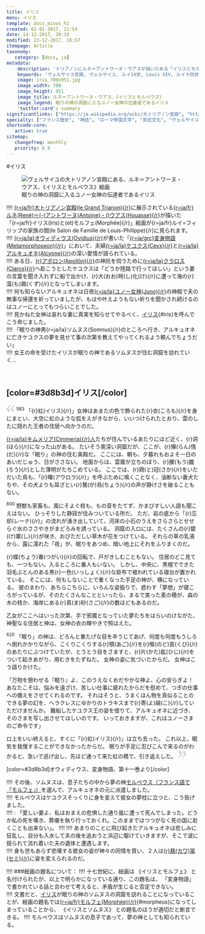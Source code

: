 ```yaml
---
title: イリス
menu: イリス
template: docs_minus_h1
created: 02-01-2017, 21:54
date: 14-12-2017, 20:19
modified: 23-12-2017, 18:57
itempage: Article
taxonomy:
   category: [docs, ja]
metadata:
    description: 'トリアノンにルネ＝アントワーヌ・ウアスが描いたある「イリスとモルペウス」絵画のもとに使用された、オウィディウス作家が書いた変身物語の第十一巻の眠りの神を訪れるイリスの「眠り章」の文書'
    keywords: 'ヴェルサイユ宮殿, ヴェルサイユ, ルイ14世, Louis XIV, ルイ十四世, オウィディウス, 変身物語, トリアノン, 大トリアノン宮殿, 眠り, イリスとソムヌス, ルネ＝アントワーヌ・ウアス, 大トリアノン宮殿, ソムヌス, イリス, モルペウス'
    image: iris_700x951.jpg
    image_width: 700
    image_height: 951
    image_title: ルネ＝アントワーヌ・ウアス、《イリスとモルペウス》
    image_legend: 眠りの神の洞窟に入るユノー女神の伝達者であるイリス
    'twitter:card': summary
significantlinks: ["https://ja.wikipedia.org/wiki/大トリアノン宮殿", "https://ja.wikipedia.org/wiki/ルネ＝アントワーヌ・ウアス", "https://ja.wikipedia.org/wiki/オウィディウス", "https://ja.wikipedia.org/wiki/変身物語", "https://ja.wikipedia.org/wiki/イーリス", "https://ja.wikipedia.org/wiki/ヒュプノス", "https://ja.wikipedia.org/wiki/アポローン", "https://ja.wikipedia.org/wiki/クラロス", "https://ja.wikipedia.org/wiki/ユーノー", "https://ja.wikipedia.org/wiki/キンメリア人", "https://ja.wikipedia.org/wiki/カワセミ", "https://ja.wikipedia.org/wiki/モルペウス"]
specialty: ["フランス歴史", "神話", "ローマ帝国文学", "宮廷文化", "ヴェルサイユ宮殿", "大トリアノン宮殿", "フランス絵画", "フランス古典主義", "ルネ＝アントワーヌ・ウアス"]
shortcode-core:
   active: true
sitemap:
   changefreq: monthly
   priority: 0.9
---
```

#イリス  

<figure><picture>
<source
sizes="(max-width: 767px) 98vw, (min-width: 959px) 50vw, 86vw"
srcset="
/user/sites/docs/pages/01.home/02.versailles/03.trianon/03.iris/iris-280.webp 280w,
/user/sites/docs/pages/01.home/02.versailles/03.trianon/03.iris/iris-380.webp 380w,
/user/sites/docs/pages/01.home/02.versailles/03.trianon/03.iris/iris-480.webp 480w,
/user/sites/docs/pages/01.home/02.versailles/03.trianon/03.iris/iris-640.webp 640w,
/user/sites/docs/pages/01.home/02.versailles/03.trianon/03.iris/iris_700x951.webp 700w"
type="image/webp" />
<img
src="/user/sites/docs/pages/01.home/02.versailles/03.trianon/03.iris/iris_700x951.jpg" title="ヴェルサイユの大トリアノン宮殿にある、ルネ＝アントワーヌ・ウアス、《イリスとモルペウス》絵画" alt="ヴェルサイユの大トリアノン宮殿にある、ルネ＝アントワーヌ・ウアス、《イリスとモルペウス》絵画" class="class-diane-img" usemap="#iris"
sizes="(max-width: 767px) 98vw, (min-width: 959px) 50vw, 86vw"
srcset="
/user/sites/docs/pages/01.home/02.versailles/03.trianon/03.iris/iris-280.jpg 280w,
/user/sites/docs/pages/01.home/02.versailles/03.trianon/03.iris/iris-380.jpg 380w,
/user/sites/docs/pages/01.home/02.versailles/03.trianon/03.iris/iris-480.jpg 480w,
/user/sites/docs/pages/01.home/02.versailles/03.trianon/03.iris/iris-640.jpg 640w,
/user/sites/docs/pages/01.home/02.versailles/03.trianon/03.iris/iris_700x951.jpg 700w">
</picture><figcaption>眠りの神の洞窟に入るユノー女神の伝達者であるイリス</figcaption><map name="iris" id="iris"><area title="イリス" alt="イリス" id="area_iris" href="#iris" shape="poly" coords="50, 599, 69, 555, 109, 529, 166, 502, 167, 448, 218, 398, 262, 303, 316, 297, 360, 247, 354, 220, 334, 229, 326, 255, 262, 279, 248, 231, 251, 202, 242, 188, 220, 194, 202, 107, 170, 176, 143, 153, 116, 163, 32, 108, 29, 131, 53, 184, 87, 223, 103, 292, 81, 327, 77, 360, 57, 374, 52, 391, 60, 397, 69, 398, 71, 414, 60, 428, 47, 418, 28, 421, 18, 432, 19, 476, 37, 495, 33, 517, 43, 533, 61, 530, 54, 540, 40, 542, 32, 571, 33, 602" /><area title="眠りの神" alt="眠りの神" id="area_morpheus" href="#morpheus" shape="poly" coords="195, 661, 277, 634, 324, 631, 347, 645, 366, 712, 375, 718, 420, 675, 433, 655, 521, 641, 542, 621, 571, 614, 600, 593, 630, 607, 683, 592, 680, 573, 657, 567, 622, 567, 611, 552, 583, 540, 579, 512, 590, 497, 580, 481, 513, 452, 481, 453, 473, 466, 476, 515, 389, 469, 267, 447, 273, 473, 330, 503, 378, 512, 405, 529, 435, 563, 387, 546, 343, 548, 301, 556, 259, 545, 254, 555, 279, 575, 296, 597, 237, 624, 198, 630, 185, 645" /></map></figure>

!!!! [{r=ja/fr}大トリアノン宮殿(le&#160;Grand&#160;Trianon){/r}][1]に展示されている[{r=ja/fr}ルネ(René)＝(-)アントワーヌ(Antoine)・()ウアス(Houasse){/r}][2]が描いた「{r=ja/fr}イリス(Iris)と(et)モルフェ(Morphée){/r}」絵画が{r=ja/fr}ルイ=フィリップの家族の間(le&#160;Salon&#160;de&#160;Famille&#160;de&#160;Louis-Philippe){/r}に見られます。  
!!!! [{r=ja/la}オウィディウス(Ovidius){/r}][3]が書いた「[{r=ja/grc}変身物語(Metamorphoseon){/r}][4]」において、夫婦[{r=ja/la}ケユクス(Ceyx){/r}][5]と[{r=ja/la}アルキュオネ(Alcyone){/r}][6]の深い愛情が語られている。  
!!!! ある日、[{r}アポロン(Apollōn){/r}][7]の神託を伺うために[{r=ja/la}クラロス(Claros){/r}][8]へ赴こうとしたケユクスは「どうか陸路で行ってほしい」という妻の言葉を聞き入れずに船で出かけ、{r}大(おお)時(し)化(け){/r}に遭って海の{r}藻(も)屑(くず){/r}となってしまいます。  
!!!! 何も知らないアルキュオネは日夜[{r=ja/la}ユノー女神(Juno){/r}][9]の神殿で夫の無事な帰還を祈っていましたが、もはや叶えようもない祈りを聞かされ続けるのはユノーにとってもつらいことでした。  
!!!! 見かねた女神は哀れな妻に真実を知らせてやるべく、[イリス][13]{#iris}を呼んでこう命じました。  
!!!! 「眠りの神男{r=ja/la}ソムヌス(Somnus){/r}のところへ行き、アルキュオネに亡きケユクスの夢を見せて事の次第を教えてやってくれるよう頼んでちょうだい」  
!!!! 女王の命を受けたイリスが眠りの神であるソムヌスが住む洞窟を訪れていく... 

<br>

## [color=#3d8b3d]**イリス**[/color]

<span><svg xmlns="http://www.w3.org/2000/svg" width="22px" height="22px" viewBox="0 0 78 78" fill="lightgrey" opacity="1"><path d="M76.5 9.0009L57.0898 32.605c-.88226 1.10283-.88226 1.54397-.88226 1.76454 0 1.10286 1.76455 3.30857 2.8674 4.632l13.0167 14.99877L61.50123 74.9545 50.4727 59.51456c-2.87047-3.97028-10.80793-15.88413-10.80793-19.19267 0-1.76458.6617-2.4263 6.6171-9.7051C60.8395 12.74754 63.04522 10.98297 70.98575 3.0455L76.5 9.00092zm-38.16172 0L18.9281 32.605c-.88228 1.10283-.88228 1.54397-.88228 1.76454 0 1.10286 1.76457 3.30857 2.86742 4.632L33.92688 54.0003 23.3395 74.9545 12.30793 59.51456C9.44053 55.54428 1.5 43.63043 1.5 40.3219c0-1.76458.6617-2.4263 6.6171-9.7051C22.67475 12.74754 24.88043 10.98297 32.82097 3.0455l5.51732 5.9554z"/></svg></span> 
<sup>583</sup> 
「{r}虹(イリス){/r}」女神はあまたの色で飾られた{r}衣(ころも){/r}を身にまとい、大空に虹のような弧をえがきながら、いいつけられたとおり、雲のしたに隠れた王者の住居ヘ向かうのだ。

[{r=ja/la}キムメリア(Cimmeria){/r}人][10]たちが住んでいるあたりにほど近く、{r}洞(ほら){/r}になった山がある。
たいそう奧深い洞窟だが、ここが、{r}懶(らん)惰(だ){/r}な「眠り」の神の住む奥殿だ。
ここには、朝も、夕暮れもおよそ一日のあいだじゅう、日がささない。
地面からは、雲霧が立ちのぼり、{r}朦(もう)朧(ろう){/r}とした薄明がたちこめている。
ここでは、{r}鶏(と)冠(さか){/r}をいただいた鳥も、「{r}曙(アウロラ){/r}」を呼ぶために鳴くことなく、油断ない番犬たちや、その犬よりも耳ざとい{r}鵞(が)鳥(ちょう){/r}の声が静けさを破ることもない。

<sup>600</sup> 
野獣も家畜も、風にそよぐ枝も、もの音をたてず、かまびすしい人語も聞こえはない。
ひっそりした静寂が住みついている所だ。
ただ、岩の底から「{r}忘却(レーテ){/r}」の流れが湧き出していて、河床の小石のうえをさらさらとせせらぐ水のささやきがまどろみを誘っている。
洞窟の入ロには、たくさんの{r}罌(け)粟(し){/r}が咲き、おびただしい草木が花をつけている。
それらの草の乳液から、露に濡れた「夜」が、眠りをあつめ、暗い地上にそれをふりまくのだ。

{r}蝶(ちょう)番(つがい){/r}の回転で、戸がきしむこともない。
住居のどこ見ても、一つもない。入るところに番人もいない。
しかし、中央に、黒檀でできた羽毛ぶとんのある黒{r}一色(いっしょく){/r}な掛布で被われている寝台が置かれている。
そこには、何もしないことで重くなった手足の神が、横になっている。
彼のまわり、あちらこちらに、いろんな姿振りで、惑わす「夢想」が寝ころがっているが、そのたくさんなことといったら、まるで実った麦の穂が、森の木の枝か、海岸にある{r}真(ま)砂(さご){/r}の数ほどもあるのだ。

乙女がここへはいった次第、手で邪魔となっていた夢たちをはらいのけながた、神聖なる住居と神は、女神の衣の輝やきで照はえた。

<sup>620</sup> 
「眠り」の神は、どろんと重たげな目を辛うじてあげ、何度も何度もうしろヘ倒れかかりながら、こくりこくりする{r}顎(あご){/r}を{r}喉(のど)首(くび){/r}のあたりにぶつけていたが、とうとう目をさますと、{r}片(かた)肱(ひじ){/r}をついて起きあがり、用むきをたずねた。
女神の姿に気づいたからだ。
女神はこう語りかけた。

「万物を憩わせる『眠り』よ、このうえなくおだやかな神よ、心の安らぎよ！
あなたこそは、悩みを遠ざけ、苦しい仕事に疲れたからだを慰めて、つぎの仕事への備えをさせてくれるのです。
それはそうと、うまくほん物を真似ることのできる夢の幻を、ヘラクレスにゆかりのトラキスまで{r}寄(よ)越(こ){/r}していただけませんか。
難船したケユクス王の姿を借りて、アルキュオネに近づき、そのさまを写し出させてほしいのです。
いっておきますが、これはユノーさまのご命令です」

ロ上をいい終えると、すぐに「{r}虹(イリス){/r}」は立ち去った。
これ以上、眠気を我慢することができなかったからだ。
眠りが手足に忍びこんで来るのがわかると、急いで逃げ出し、先ほど通って来た虹の橋で、引き返えした。 <span><svg xmlns="http://www.w3.org/2000/svg" width="22px" height="22px" viewBox="0 0 78 78" fill="lightgrey" opacity="1"><path d="M1.5 68.9991L20.9102 45.395c.88226-1.10283.88226-1.54397.88226-1.76454 0-1.10286-1.76455-3.30857-2.8674-4.632L5.90836 23.9997 16.49877 3.0455 27.5273 18.48544c2.87047 3.97028 10.80793 15.88413 10.80793 19.19267 0 1.76458-.6617 2.4263-6.6171 9.7051C17.1605 65.25246 14.95478 67.01703 7.01425 74.9545L1.5 68.99908zm38.16172 0L59.0719 45.395c.88228-1.10283.88228-1.54397.88228-1.76454 0-1.10286-1.76457-3.30857-2.86742-4.632L44.07312 23.9997 54.6605 3.0455l11.03157 15.43992C68.55947 22.45572 76.5 34.36957 76.5 37.6781c0 1.76458-.6617 2.4263-6.6171 9.7051C55.32526 65.25246 53.11957 67.01703 45.17904 74.9545l-5.51732-5.9554z"/></svg></span>

[color=#3d8b3d]オウィディウス、変身物語、第十一巻より[/color]  

!!!! その後、ソムヌスは、息子たちの中から夢の神[モルペウス（フランス語で「モルフェ」）][12]を選んで、アルキュオネの元に派遣しました。  
!!!! モルペウスはケユクスそっくりに身を変えて彼女の夢枕に立つと、こう告げました。  
!!!! : 「愛しい妻よ、私はおまえの危惧した通り嵐に遭って死んでしまった。どうか私の死を嘆き、葬儀を執り行っておくれ。このままではつつがなく死の国に赴くことも出来ない」。
!!!! 
!!!! あまりのことに飛び起きたアルキュオネは悲しみに狂乱し、自分も入水して夫の後を追おうと浜辺に駆けていきますが、そこで波に揺られて流れ着いた夫の遺体と遭遇します。  
!!!! 身も世もあらず悲嘆する彼女の姿が神々の同情を買い、２人は[{r}翡(カワ)翠(セミ){/r}][11]に姿を変えられるのだ。  

!!!! ###絵画の題名について：
!!!! 十七世紀に、絵画は 《イリスとモルフェ》 と名付けられたが、以上で明らかになっている通り、この題名は、 「変身物語」 で書かれている話と合わせて考えると、矛盾が生じると否定できない。  
!!!! 文書だと、[イリス][15]が眠りの神のソムヌスの洞窟を訪れることになっていることが、絵画の題名では[{r=ja/fr}モルフェ(Morphée){/r}][14]{#morpheus}になってしまっていることから、 《イリスとソムヌス》 との題名のほうが適切だと断言できる。
!!!! モルペウスはソムヌスの息子であって、夢の神としても知られている。  

[1]: https://ja.wikipedia.org/wiki/大トリアノン宮殿 "https://ja.wikipedia.org/wiki/大トリアノン宮殿"
[2]: https://ja.wikipedia.org/wiki/ルネ＝アントワーヌ・ウアス "https://ja.wikipedia.org/wiki/ルネ＝アントワーヌ・ウアス"
[3]: https://ja.wikipedia.org/wiki/オウィディウス "https://ja.wikipedia.org/wiki/オウィディウス"
[4]: https://ja.wikipedia.org/wiki/変身物語 "https://ja.wikipedia.org/wiki/変身物語"
[5]: https://ja.wikipedia.org/wiki/ケーユクス "https://ja.wikipedia.org/wiki/ケーユクス"
[6]: https://ja.wikipedia.org/wiki/ヒュプノス "https://ja.wikipedia.org/wiki/ヒュプノス"
[7]: https://ja.wikipedia.org/wiki/アポローン "https://ja.wikipedia.org/wiki/アポローン"
[8]: https://ja.wikipedia.org/wiki/クラロス "https://ja.wikipedia.org/wiki/クラロス"
[9]: https://ja.wikipedia.org/wiki/ユーノー "https://ja.wikipedia.org/wiki/ユーノー"
[10]: https://ja.wikipedia.org/wiki/キンメリア人 "https://ja.wikipedia.org/wiki/キンメリア人"
[11]: https://ja.wikipedia.org/wiki/カワセミ "https://ja.wikipedia.org/wiki/カワセミ"
[12]: https://ja.wikipedia.org/wiki/モルペウス "https://ja.wikipedia.org/wiki/モルペウス"
[13]: #area_iris "イリス"
[14]: #area_morpheus "モルペウス"
[15]: https://ja.wikipedia.org/wiki/イーリス "https://ja.wikipedia.org/wiki/イーリス"